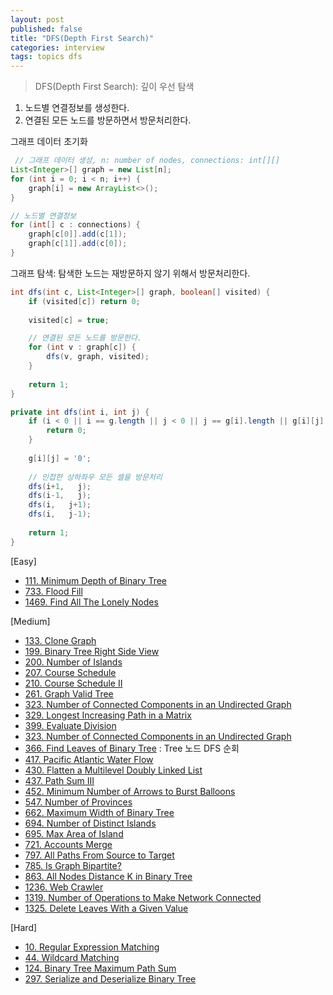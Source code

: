 ```yaml
---
layout: post
published: false
title: "DFS(Depth First Search)"
categories: interview
tags: topics dfs
---
```


> DFS(Depth First Search): 깊이 우선 탐색

1. 노드별 연결정보를 생성한다.
2. 연결된 모든 노드를 방문하면서 방문처리한다.

그래프 데이터 초기화
```java
 // 그래프 데이터 생성, n: number of nodes, connections: int[][]
List<Integer>[] graph = new List[n];
for (int i = 0; i < n; i++) {
    graph[i] = new ArrayList<>();
}

// 노드별 연결정보
for (int[] c : connections) {
    graph[c[0]].add(c[1]);
    graph[c[1]].add(c[0]);
}
```

그래프 탐색: 탐색한 노드는 재방문하지 않기 위해서 방문처리한다.

```java
int dfs(int c, List<Integer>[] graph, boolean[] visited) {
    if (visited[c]) return 0;
    
    visited[c] = true;

    // 연결된 모든 노드를 방문한다.    
    for (int v : graph[c]) {
        dfs(v, graph, visited);
    }
    
    return 1;
}
```

```java
private int dfs(int i, int j) {
    if (i < 0 || i == g.length || j < 0 || j == g[i].length || g[i][j] == '0') {
        return 0;
    }
    
    g[i][j] = '0';
    
    // 인접한 상하좌우 모든 셀을 방문처리
    dfs(i+1,   j); 
    dfs(i-1,   j); 
    dfs(i,   j+1); 
    dfs(i,   j-1);
    
    return 1;
}
```

[Easy]
- [111. Minimum Depth of Binary Tree](/interview/2023/06/06/minimum-depth-of-binary-tree/)
- [733. Flood Fill](/interview/2023/06/27/flood-fill/)
- [1469. Find All The Lonely Nodes](/interview/2023/05/22/find-all-the-lonely-nodes/)

[Medium]
- [133. Clone Graph](/interview/2023/05/22/clone-graph/)
- [199. Binary Tree Right Side View](/interview/2023/05/22/binary-tree-right-side-view/)
- [200. Number of Islands](/interview/2023/02/20/number-of-islands/)
- [207. Course Schedule](/interview/2023/05/22/course-schedule/)
- [210. Course Schedule II](/interview/2023/05/22/course-schedule-ii/)
- [261. Graph Valid Tree](/interview/2023/05/22/graph-valid-tree/)
- [323. Number of Connected Components in an Undirected Graph](/interview/2023/05/22/number-of-connected-components-in-an-undirected-graph/)
- [329. Longest Increasing Path in a Matrix](/interview/2023/05/22/longest-increasing-path-in-a-matrix/)
- [399. Evaluate Division](/interview/2023/05/22/evaluate-division/)
- [323. Number of Connected Components in an Undirected Graph](/interview/2023/05/22/number-of-connected-components-in-an-undirected-graph/)
- [366. Find Leaves of Binary Tree](/interview/2023/05/22/find-leaves-of-binary-tree/) : Tree 노드 DFS 순회
- [417. Pacific Atlantic Water Flow](/interview/2023/05/22/pacific-atlantic-water-flow/)
- [430. Flatten a Multilevel Doubly Linked List](/interview/2023/05/22/flatten-a-multilevel-doubly-linked-list/)
- [437. Path Sum III](/interview/2023/04/12/path-sum-iii/)
- [452. Minimum Number of Arrows to Burst Balloons](/interview/2023/05/30//minimum-number-of-arrows-to-burst-balloons/)
- [547. Number of Provinces](problems/2023-02-21-number-of-provinces.md)
- [662. Maximum Width of Binary Tree](/interview/2023/04/11/maximum-width-of-binary-tree/)
- [694. Number of Distinct Islands](/interview/2023/05/22/number-of-distinct-islands/)
- [695. Max Area of Island](/interview/2023/04/22/max-area-of-island/)
- [721. Accounts Merge](/interview/2023/05/22/accounts-merge/)
- [797. All Paths From Source to Target](/interview/2023/05/22/all-paths-from-source-to-target/)
- [785. Is Graph Bipartite?](/interview/2023/05/30//is-graph-bipartite/)
- [863. All Nodes Distance K in Binary Tree](/interview/2023/05/23/all-nodes-distance-k-in-binary-tree/)
- [1236. Web Crawler](/interview/2023/05/21/web-crawler/)
- [1319. Number of Operations to Make Network Connected](/interview/2023/05/22/number-of-operations-to-make-network-connected/)
- [1325. Delete Leaves With a Given Value](/interview/2023/05/22/delete-leaves-with-a-given-value/)

[Hard]
- [10. Regular Expression Matching](/interview/2023/05/22/regular-expression-matching/)
- [44. Wildcard Matching](/interview/2023/05/22/wildcard-matching/)
- [124. Binary Tree Maximum Path Sum](/interview/2023/05/22/binary-tree-maximum-path-sum/)
- [297. Serialize and Deserialize Binary Tree](/interview/2023/05/22/serialize-and-deserialize-binary-tree/)